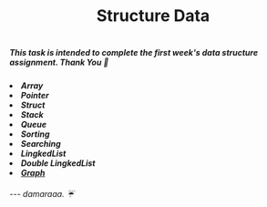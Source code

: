 <h1 align="center"> Structure Data <h1>
<h5> This task is intended to complete the first week's data structure assignment. Thank You 👾<h5>
<li> Array  
<li> Pointer
<li> Struct
<li> Stack
<li> Queue
<li> Sorting
<li> Searching
<li> LingkedList
<li> Double LingkedList
<li><a href="https://github.com/damar-glh/structure-data-cpp/tree/main/Week_10">Graph</a>
<h6> --- damaraaa. ☔<h6>
